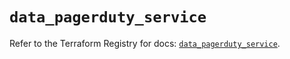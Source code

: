 # `data_pagerduty_service`

Refer to the Terraform Registry for docs: [`data_pagerduty_service`](https://registry.terraform.io/providers/pagerduty/pagerduty/3.30.0/docs/data-sources/service).
